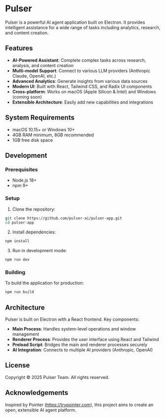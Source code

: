 # Pulser

Pulser is a powerful AI agent application built on Electron. It provides intelligent assistance for a wide range of tasks including analytics, research, and content creation.

## Features

- **AI-Powered Assistant**: Complete complex tasks across research, analysis, and content creation
- **Multi-model Support**: Connect to various LLM providers (Anthropic Claude, OpenAI, etc.)
- **Advanced Analytics**: Generate insights from various data sources
- **Modern UI**: Built with React, Tailwind CSS, and Radix UI components
- **Cross-platform**: Works on macOS (Apple Silicon & Intel) and Windows (coming soon)
- **Extensible Architecture**: Easily add new capabilities and integrations

## System Requirements

- macOS 10.15+ or Windows 10+
- 4GB RAM minimum, 8GB recommended
- 1GB free disk space

## Development

### Prerequisites

- Node.js 18+ 
- npm 9+

### Setup

1. Clone the repository:
```bash
git clone https://github.com/pulser-ai/pulser-app.git
cd pulser-app
```

2. Install dependencies:
```bash
npm install
```

3. Run in development mode:
```bash
npm run dev
```

### Building

To build the application for production:

```bash
npm run build
```

## Architecture

Pulser is built on Electron with a React frontend. Key components:

- **Main Process**: Handles system-level operations and window management
- **Renderer Process**: Provides the user interface using React and Tailwind
- **Preload Script**: Bridges the main and renderer processes securely
- **AI Integration**: Connects to multiple AI providers (Anthropic, OpenAI)

## License

Copyright © 2025 Pulser Team. All rights reserved.

## Acknowledgements

Inspired by Pointer (https://trypointer.com), this project aims to create an open, extensible AI agent platform.